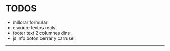 # TODOS

- millorar formulari
- esxriure textos reals
- footer text 2 columnes dins
- js info boton cerrar y carrusel

---
